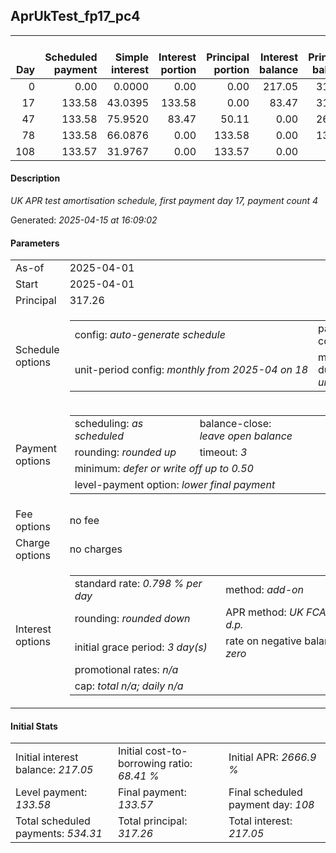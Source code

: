 <h2>AprUkTest_fp17_pc4</h2><table><thead style="vertical-align: bottom;"><th style="text-align: right;">Day</th><th style="text-align: right;">Scheduled payment</th><th style="text-align: right;">Simple interest</th><th style="text-align: right;">Interest portion</th><th style="text-align: right;">Principal portion</th><th style="text-align: right;">Interest balance</th><th style="text-align: right;">Principal balance</th><th style="text-align: right;">Total simple interest</th><th style="text-align: right;">Total interest</th><th style="text-align: right;">Total principal</th></thead><tr style="text-align: right;"><td class="ci00">0</td><td class="ci01" style="white-space: nowrap;">0.00</td><td class="ci02">0.0000</td><td class="ci03">0.00</td><td class="ci04">0.00</td><td class="ci05">217.05</td><td class="ci06">317.26</td><td class="ci07">0.0000</td><td class="ci08">0.00</td><td class="ci09">0.00</td></tr><tr style="text-align: right;"><td class="ci00">17</td><td class="ci01" style="white-space: nowrap;">133.58</td><td class="ci02">43.0395</td><td class="ci03">133.58</td><td class="ci04">0.00</td><td class="ci05">83.47</td><td class="ci06">317.26</td><td class="ci07">43.0395</td><td class="ci08">133.58</td><td class="ci09">0.00</td></tr><tr style="text-align: right;"><td class="ci00">47</td><td class="ci01" style="white-space: nowrap;">133.58</td><td class="ci02">75.9520</td><td class="ci03">83.47</td><td class="ci04">50.11</td><td class="ci05">0.00</td><td class="ci06">267.15</td><td class="ci07">118.9915</td><td class="ci08">217.05</td><td class="ci09">50.11</td></tr><tr style="text-align: right;"><td class="ci00">78</td><td class="ci01" style="white-space: nowrap;">133.58</td><td class="ci02">66.0876</td><td class="ci03">0.00</td><td class="ci04">133.58</td><td class="ci05">0.00</td><td class="ci06">133.57</td><td class="ci07">185.0791</td><td class="ci08">217.05</td><td class="ci09">183.69</td></tr><tr style="text-align: right;"><td class="ci00">108</td><td class="ci01" style="white-space: nowrap;">133.57</td><td class="ci02">31.9767</td><td class="ci03">0.00</td><td class="ci04">133.57</td><td class="ci05">0.00</td><td class="ci06">0.00</td><td class="ci07">217.0558</td><td class="ci08">217.05</td><td class="ci09">317.26</td></tr></table><p><h4>Description</h4><i>UK APR test amortisation schedule, first payment day 17, payment count 4</i></p><p>Generated: <i>2025-04-15 at 16:09:02</i></p><h4>Parameters</h4><table><tr><td>As-of</td><td>2025-04-01</td></tr><tr><td>Start</td><td>2025-04-01</td></tr><tr><td>Principal</td><td>317.26</td></tr><tr><td>Schedule options</td><td><table><tr><td>config: <i>auto-generate schedule</i></td><td>payment count: <i>4</i></td></tr><tr><td style="white-space: nowrap;">unit-period config: <i>monthly from 2025-04 on 18</i></td><td>max duration: <i>unlimited</i></td></tr></table></td></tr><tr><td>Payment options</td><td><table><tr><td>scheduling: <i>as scheduled</i></td><td>balance-close: <i>leave&nbsp;open&nbsp;balance</i></td></tr><tr><td>rounding: <i>rounded up</i></td><td>timeout: <i>3</i></td></tr><tr><td colspan='2'>minimum: <i>defer&nbsp;or&nbsp;write&nbsp;off&nbsp;up&nbsp;to&nbsp;0.50</i></td></tr><tr><td colspan='2'>level-payment option: <i>lower&nbsp;final&nbsp;payment</i></td></tr></table></td></tr><tr><td>Fee options</td><td>no fee</td></tr><tr><td>Charge options</td><td>no charges</td></tr><tr><td>Interest options</td><td><table><tr><td>standard rate: <i>0.798 % per day</i></td><td>method: <i>add-on</i></td></tr><tr><td>rounding: <i>rounded down</i></td><td>APR method: <i>UK FCA to 1 d.p.</i></td></tr><tr><td>initial grace period: <i>3 day(s)</i></td><td>rate on negative balance: <i>zero</i></td></tr><tr><td colspan="2">promotional rates: <i><i>n/a</i></i></td></tr><tr><td colspan="2">cap: <i>total <i>n/a</i>; daily <i>n/a</i></td></tr></table></td></tr></table><h4>Initial Stats</h4><table><tr><td>Initial interest balance: <i>217.05</i></td><td>Initial cost-to-borrowing ratio: <i>68.41 %</i></td><td>Initial APR: <i>2666.9 %</i></td></tr><tr><td>Level payment: <i>133.58</i></td><td>Final payment: <i>133.57</i></td><td>Final scheduled payment day: <i>108</i></td></tr><tr><td>Total scheduled payments: <i>534.31</i></td><td>Total principal: <i>317.26</i></td><td>Total interest: <i>217.05</i></td></tr></table>